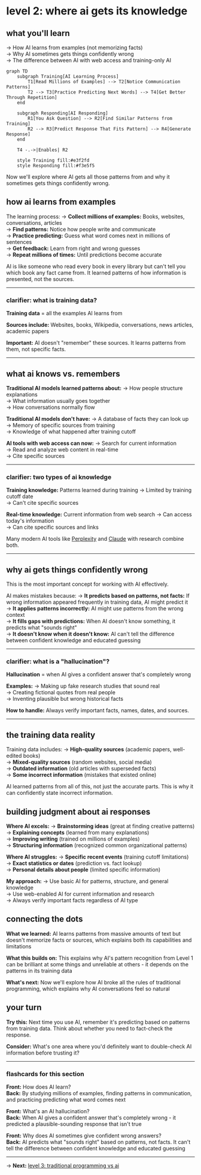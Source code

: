 # level 2: where ai gets its knowledge

## what you'll learn

→ How AI learns from examples (not memorizing facts)  
→ Why AI sometimes gets things confidently wrong  
→ The difference between AI with web access and training-only AI

```mermaid
graph TD
    subgraph Training[AI Learning Process]
        T1[Read Millions of Examples] --> T2[Notice Communication Patterns]
        T2 --> T3[Practice Predicting Next Words] --> T4[Get Better Through Repetition]
    end
    
    subgraph Responding[AI Responding]
        R1[You Ask Question] --> R2[Find Similar Patterns from Training]
        R2 --> R3[Predict Response That Fits Pattern] --> R4[Generate Response]
    end
    
    T4 -.->|Enables| R2
    
    style Training fill:#e3f2fd
    style Responding fill:#f3e5f5
```

Now we'll explore where AI gets all those patterns from and why it sometimes gets things confidently wrong.

## how ai learns from examples

The learning process:
→ **Collect millions of examples:** Books, websites, conversations, articles  
→ **Find patterns:** Notice how people write and communicate  
→ **Practice predicting:** Guess what word comes next in millions of sentences  
→ **Get feedback:** Learn from right and wrong guesses  
→ **Repeat millions of times:** Until predictions become accurate

AI is like someone who read every book in every library but can't tell you which book any fact came from. It learned patterns of how information is presented, not the sources.

---

### clarifier: what is training data?

**Training data** = all the examples AI learns from

**Sources include:** Websites, books, Wikipedia, conversations, news articles, academic papers

**Important:** AI doesn't "remember" these sources. It learns patterns from them, not specific facts.

---

## what ai knows vs. remembers

**Traditional AI models learned patterns about:**
→ How people structure explanations  
→ What information usually goes together  
→ How conversations normally flow

**Traditional AI models don't have:**
→ A database of facts they can look up  
→ Memory of specific sources from training  
→ Knowledge of what happened after training cutoff

**AI tools with web access can now:**
→ Search for current information  
→ Read and analyze web content in real-time  
→ Cite specific sources

---

### clarifier: two types of ai knowledge

**Training knowledge:** Patterns learned during training
→ Limited by training cutoff date  
→ Can't cite specific sources

**Real-time knowledge:** Current information from web search
→ Can access today's information  
→ Can cite specific sources and links

Many modern AI tools like [Perplexity](https://perplexity.ai) and [Claude](https://claude.ai) with research combine both.

---

## why ai gets things confidently wrong

This is the most important concept for working with AI effectively.

AI makes mistakes because:
→ **It predicts based on patterns, not facts:** If wrong information appeared frequently in training data, AI might predict it  
→ **It applies patterns incorrectly:** AI might use patterns from the wrong context  
→ **It fills gaps with predictions:** When AI doesn't know something, it predicts what "sounds right"  
→ **It doesn't know when it doesn't know:** AI can't tell the difference between confident knowledge and educated guessing

---

### clarifier: what is a "hallucination"?

**Hallucination** = when AI gives a confident answer that's completely wrong

**Examples:**
→ Making up fake research studies that sound real  
→ Creating fictional quotes from real people  
→ Inventing plausible but wrong historical facts

**How to handle:** Always verify important facts, names, dates, and sources.

---

## the training data reality

Training data includes:
→ **High-quality sources** (academic papers, well-edited books)  
→ **Mixed-quality sources** (random websites, social media)  
→ **Outdated information** (old articles with superseded facts)  
→ **Some incorrect information** (mistakes that existed online)

AI learned patterns from all of this, not just the accurate parts. This is why it can confidently state incorrect information.

## building judgment about ai responses

**Where AI excels:**
→ **Brainstorming ideas** (great at finding creative patterns)  
→ **Explaining concepts** (learned from many explanations)  
→ **Improving writing** (trained on millions of examples)  
→ **Structuring information** (recognized common organizational patterns)

**Where AI struggles:**
→ **Specific recent events** (training cutoff limitations)  
→ **Exact statistics or dates** (prediction vs. fact lookup)  
→ **Personal details about people** (limited specific information)

**My approach:**
→ Use basic AI for patterns, structure, and general knowledge  
→ Use web-enabled AI for current information and research  
→ Always verify important facts regardless of AI type

## connecting the dots

**What we learned:** AI learns patterns from massive amounts of text but doesn't memorize facts or sources, which explains both its capabilities and limitations

**What this builds on:** This explains why AI's pattern recognition from Level 1 can be brilliant at some things and unreliable at others - it depends on the patterns in its training data

**What's next:** Now we'll explore how AI broke all the rules of traditional programming, which explains why AI conversations feel so natural

## your turn

**Try this:** Next time you use AI, remember it's predicting based on patterns from training data. Think about whether you need to fact-check the response.

**Consider:** What's one area where you'd definitely want to double-check AI information before trusting it?

---

### flashcards for this section

**Front:** How does AI learn?  
**Back:** By studying millions of examples, finding patterns in communication, and practicing predicting what word comes next

**Front:** What's an AI hallucination?  
**Back:** When AI gives a confident answer that's completely wrong - it predicted a plausible-sounding response that isn't true

**Front:** Why does AI sometimes give confident wrong answers?  
**Back:** AI predicts what "sounds right" based on patterns, not facts. It can't tell the difference between confident knowledge and educated guessing

---

→ **Next:** [level 3: traditional programming vs ai](level-3.md)
